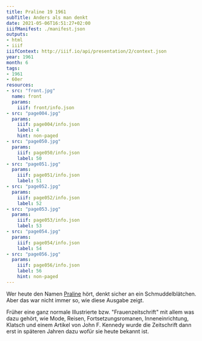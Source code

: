 ```yaml
---
title: Praline 19 1961
subTitle: Anders als man denkt
date: 2021-05-06T16:51:27+02:00
iiifManifest: ./manifest.json
outputs:
- html
- iiif
iiifContext: http://iiif.io/api/presentation/2/context.json
year: 1961
month: 6
tags:
- 1961
- 60er
resources:
- src: "front.jpg"
  name: front
  params:
    iiif: front/info.json
- src: "page004.jpg"
  params:
    iiif: page004/info.json
    label: 4
    hint: non-paged
- src: "page050.jpg"
  params:
    iiif: page050/info.json
    label: 50
- src: "page051.jpg"
  params:
    iiif: page051/info.json
    label: 51
- src: "page052.jpg"
  params:
    iiif: page052/info.json
    label: 52
- src: "page053.jpg"
  params:
    iiif: page053/info.json
    label: 53
- src: "page054.jpg"
  params:
    iiif: page054/info.json
    label: 54
- src: "page056.jpg"
  params:
    iiif: page056/info.json
    label: 56
    hint: non-paged
---
```

Wer heute den Namen [Praline](https://de.wikipedia.org/wiki/Praline_(Zeitschrift)) hört, denkt sicher an ein Schmuddelblätchen. Aber das war nicht immer so, wie diese Ausgabe zeigt.

<!--more-->
Früher eine ganz normale Illustrierte bzw. "Frauenzeitschrift" mit allem was dazu gehört, wie Mode, Reisen, Fortsetzungsromanen, Inneneinrichtung, Klatsch und einem Artikel von John F. Kennedy wurde die Zeitschrift dann erst in späteren Jahren dazu wofür sie heute bekannt ist.

